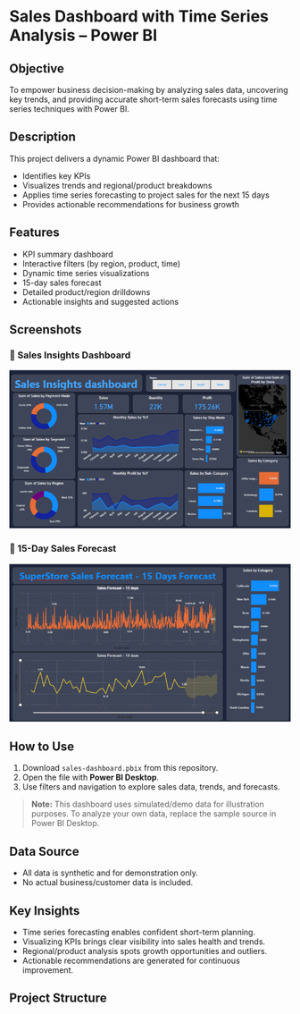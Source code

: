 # Sales Dashboard with Time Series Analysis – Power BI

## Objective
To empower business decision-making by analyzing sales data, uncovering key trends, and providing accurate short-term sales forecasts using time series techniques with Power BI.

## Description
This project delivers a dynamic Power BI dashboard that:
- Identifies key KPIs  
- Visualizes trends and regional/product breakdowns  
- Applies time series forecasting to project sales for the next 15 days  
- Provides actionable recommendations for business growth  

## Features
- KPI summary dashboard  
- Interactive filters (by region, product, time)  
- Dynamic time series visualizations  
- 15-day sales forecast  
- Detailed product/region drilldowns  
- Actionable insights and suggested actions  

## Screenshots  
### 🔹 Sales Insights Dashboard
![Sales Insights Dashboard](Screenshots/Sales-Insights-dashboard.png)

### 🔹 15-Day Sales Forecast
![Sales Forecasting](Screenshots/sales-forecasting.png)

## How to Use
1. Download `sales-dashboard.pbix` from this repository.  
2. Open the file with **Power BI Desktop**.  
3. Use filters and navigation to explore sales data, trends, and forecasts.

> **Note:** This dashboard uses simulated/demo data for illustration purposes. To analyze your own data, replace the sample source in Power BI Desktop.

## Data Source
- All data is synthetic and for demonstration only.  
- No actual business/customer data is included.  

## Key Insights
- Time series forecasting enables confident short-term planning.  
- Visualizing KPIs brings clear visibility into sales health and trends.  
- Regional/product analysis spots growth opportunities and outliers.  
- Actionable recommendations are generated for continuous improvement.  

##  Project Structure
